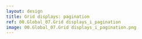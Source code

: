 ```yaml
---
layout: design
title: Grid displays: pagination
ref: 00.Global_07.Grid displays_i_pagination
image: 00.Global_07.Grid displays_i_pagination.png
---
```

